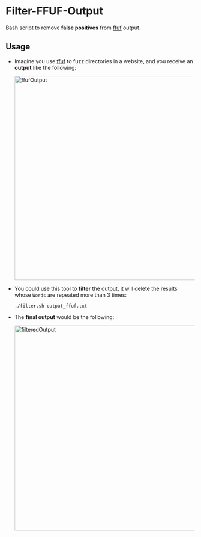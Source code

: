 # Filter-FFUF-Output
Bash script to remove **false positives** from [ffuf](https://github.com/ffuf/ffuf) output.

## Usage
* Imagine you use [ffuf](https://github.com/ffuf/ffuf) to fuzz directories in a website, and you receive an **output** like the following:

  <img width="542" alt="ffufOutput" src="https://user-images.githubusercontent.com/90275448/184215171-75ac7480-2160-4f41-b73f-8839649e34c8.png">

* You could use this tool to **filter** the output, it will delete the results whose `Words` are repeated more than 3 times:

  `./filter.sh output_ffuf.txt`

* The **final output** would be the following:

  <img width="545" alt="filteredOutput" src="https://user-images.githubusercontent.com/90275448/184214764-adbd690e-499f-4ab7-9492-4914cad41020.png">
